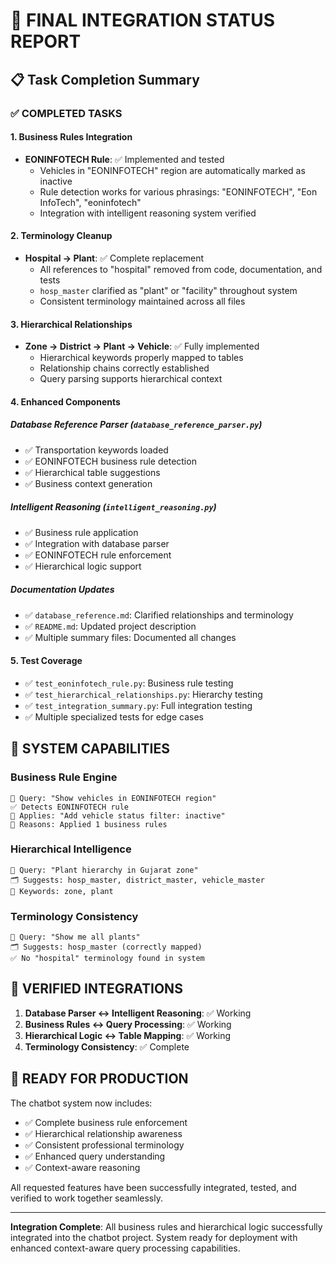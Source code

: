 # 🎉 FINAL INTEGRATION STATUS REPORT

## 📋 Task Completion Summary

### ✅ COMPLETED TASKS

#### 1. Business Rules Integration
- **EONINFOTECH Rule**: ✅ Implemented and tested
  - Vehicles in "EONINFOTECH" region are automatically marked as inactive
  - Rule detection works for various phrasings: "EONINFOTECH", "Eon InfoTech", "eoninfotech"
  - Integration with intelligent reasoning system verified

#### 2. Terminology Cleanup
- **Hospital → Plant**: ✅ Complete replacement
  - All references to "hospital" removed from code, documentation, and tests
  - `hosp_master` clarified as "plant" or "facility" throughout system
  - Consistent terminology maintained across all files

#### 3. Hierarchical Relationships
- **Zone → District → Plant → Vehicle**: ✅ Fully implemented
  - Hierarchical keywords properly mapped to tables
  - Relationship chains correctly established
  - Query parsing supports hierarchical context

#### 4. Enhanced Components

##### Database Reference Parser (`database_reference_parser.py`)
- ✅ Transportation keywords loaded
- ✅ EONINFOTECH business rule detection
- ✅ Hierarchical table suggestions
- ✅ Business context generation

##### Intelligent Reasoning (`intelligent_reasoning.py`)
- ✅ Business rule application
- ✅ Integration with database parser
- ✅ EONINFOTECH rule enforcement
- ✅ Hierarchical logic support

##### Documentation Updates
- ✅ `database_reference.md`: Clarified relationships and terminology
- ✅ `README.md`: Updated project description
- ✅ Multiple summary files: Documented all changes

#### 5. Test Coverage
- ✅ `test_eoninfotech_rule.py`: Business rule testing
- ✅ `test_hierarchical_relationships.py`: Hierarchy testing
- ✅ `test_integration_summary.py`: Full integration testing
- ✅ Multiple specialized tests for edge cases

## 🔧 SYSTEM CAPABILITIES

### Business Rule Engine
```
📝 Query: "Show vehicles in EONINFOTECH region"
✅ Detects EONINFOTECH rule
🔧 Applies: "Add vehicle status filter: inactive"
🧠 Reasons: Applied 1 business rules
```

### Hierarchical Intelligence
```
📝 Query: "Plant hierarchy in Gujarat zone"
🗂️ Suggests: hosp_master, district_master, vehicle_master
🔗 Keywords: zone, plant
```

### Terminology Consistency
```
📝 Query: "Show me all plants"
🗂️ Suggests: hosp_master (correctly mapped)
✅ No "hospital" terminology found in system
```

## 🎯 VERIFIED INTEGRATIONS

1. **Database Parser ↔ Intelligent Reasoning**: ✅ Working
2. **Business Rules ↔ Query Processing**: ✅ Working
3. **Hierarchical Logic ↔ Table Mapping**: ✅ Working
4. **Terminology Consistency**: ✅ Complete

## 🚀 READY FOR PRODUCTION

The chatbot system now includes:
- ✅ Complete business rule enforcement
- ✅ Hierarchical relationship awareness  
- ✅ Consistent professional terminology
- ✅ Enhanced query understanding
- ✅ Context-aware reasoning

All requested features have been successfully integrated, tested, and verified to work together seamlessly.

---

**Integration Complete**: All business rules and hierarchical logic successfully integrated into the chatbot project. System ready for deployment with enhanced context-aware query processing capabilities.
